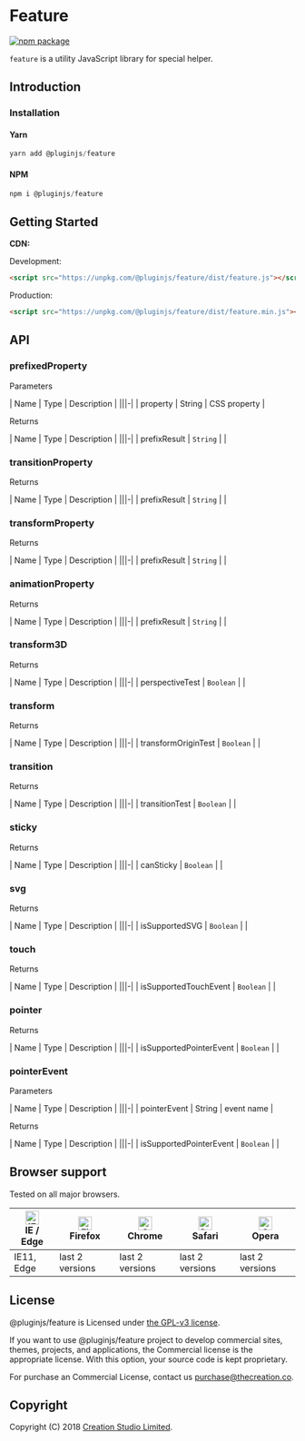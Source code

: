 # Feature

[![npm package](https://img.shields.io/npm/v/@pluginjs/feature.svg)](https://www.npmjs.com/package/@pluginjs/feature)

`feature` is a utility JavaScript library for special helper.

## Introduction

### Installation

#### Yarn

```javascript
yarn add @pluginjs/feature
```

#### NPM

```javascript
npm i @pluginjs/feature
```

## Getting Started

**CDN:**

Development:

```html
<script src="https://unpkg.com/@pluginjs/feature/dist/feature.js"></script>
```

Production:

```html
<script src="https://unpkg.com/@pluginjs/feature/dist/feature.min.js"></script>
```

## API

### prefixedProperty

Parameters

| Name | Type | Description |
|||-|
| property | String | CSS property |

Returns

| Name | Type | Description |
|||-|
| prefixResult | `String` | |

### transitionProperty

Returns

| Name | Type | Description |
|||-|
| prefixResult | `String` | |

### transformProperty

Returns

| Name | Type | Description |
|||-|
| prefixResult | `String` | |

### animationProperty

Returns

| Name | Type | Description |
|||-|
| prefixResult | `String` | |

### transform3D

Returns

| Name | Type | Description |
|||-|
| perspectiveTest | `Boolean` | |

### transform

Returns

| Name | Type | Description |
|||-|
| transformOriginTest | `Boolean` | |

### transition

Returns

| Name | Type | Description |
|||-|
| transitionTest | `Boolean` | |

### sticky

Returns

| Name | Type | Description |
|||-|
| canSticky | `Boolean` | |

### svg

Returns

| Name | Type | Description |
|||-|
| isSupportedSVG | `Boolean` | |

### touch

Returns

| Name | Type | Description |
|||-|
| isSupportedTouchEvent | `Boolean` | |

### pointer

Returns

| Name | Type | Description |
|||-|
| isSupportedPointerEvent | `Boolean` | |

### pointerEvent

Parameters

| Name | Type | Description |
|||-|
| pointerEvent | String | event name |

Returns

| Name | Type | Description |
|||-|
| isSupportedPointerEvent | `Boolean` | |

## Browser support

Tested on all major browsers.

| [<img src="https://raw.githubusercontent.com/alrra/browser-logos/master/src/edge/edge_48x48.png" alt="IE / Edge" width="24px" height="24px" />](http://godban.github.io/browsers-support-badges/)</br>IE / Edge | [<img src="https://raw.githubusercontent.com/alrra/browser-logos/master/src/firefox/firefox_48x48.png" alt="Firefox" width="24px" height="24px" />](http://godban.github.io/browsers-support-badges/)</br>Firefox | [<img src="https://raw.githubusercontent.com/alrra/browser-logos/master/src/chrome/chrome_48x48.png" alt="Chrome" width="24px" height="24px" />](http://godban.github.io/browsers-support-badges/)</br>Chrome | [<img src="https://raw.githubusercontent.com/alrra/browser-logos/master/src/safari/safari_48x48.png" alt="Safari" width="24px" height="24px" />](http://godban.github.io/browsers-support-badges/)</br>Safari | [<img src="https://raw.githubusercontent.com/alrra/browser-logos/master/src/opera/opera_48x48.png" alt="Opera" width="24px" height="24px" />](http://godban.github.io/browsers-support-badges/)</br>Opera |
| --------- | --------- | --------- | --------- | --------- |
| IE11, Edge| last 2 versions| last 2 versions| last 2 versions| last 2 versions|

## License

@pluginjs/feature is Licensed under [the GPL-v3 license](LICENSE).

If you want to use @pluginjs/feature project to develop commercial sites, themes, projects, and applications, the Commercial license is the appropriate license. With this option, your source code is kept proprietary.

For purchase an Commercial License, contact us purchase@thecreation.co.

## Copyright

Copyright (C) 2018 [Creation Studio Limited](creationstudio.com).